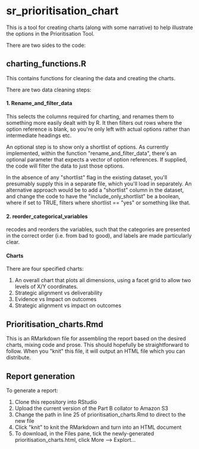 # sr_prioritisation_chart

This is a tool for creating charts (along with some narrative) to help illustrate the options in the Prioritisation Tool.

There are two sides to the code:

## charting_functions.R

This contains functions for cleaning the data and creating the charts.

There are two data cleaning steps:

#### 1. Rename_and_filter_data

This selects the columns required for charting, and renames them to something more easily dealt with by R. It then filters out rows where the option reference is blank, so you're only left with actual options rather than intermediate headings etc.

An optional step is to show only a shortlist of options. As currently implemented, within the function "rename_and_filter_data", there's an optional parameter that expects a vector of option references. If supplied, the code will filter the data to just those options. 

In the absence of any "shortlist" flag in the existing dataset, you'll presumably supply this in a separate file, which you'll load in separately. An alternative approach would be to add a "shortlist" column in the dataset, and change the code to have the "include_only_shortlist" be a boolean, where if set to TRUE, filters where shortlist == "yes" or something like that.

#### 2. reorder_categorical_variables
recodes and reorders the variables, such that the categories are presented in the correct order (i.e. from bad to good), and labels are made particularly clear.

#### Charts

There are four specified charts:

1. An overall chart that plots all dimensions, using a facet grid to allow two levels of X/Y coordinates.
2. Strategic alignment vs deliverability
3. Evidence vs Impact on outcomes
4. Strategic alignment vs impact on outcomes


## Prioritisation_charts.Rmd

This is an RMarkdown file for assembling the report based on the desired charts, mixing code and prose. This should hopefully be straightforward to follow. When you "knit" this file, it will output an HTML file which you can distribute.

## Report generation

To generate a report:

1. Clone this repository into RStudio
2. Upload the current version of the Part B collator to Amazon S3
3. Change the path in line 25 of prioritisation_charts.Rmd to direct to the new file
4. Click "knit" to knit the RMarkdown and turn into an HTML document
5. To download, in the Files pane, tick the newly-generated prioritisation_charts.html, click More --> Explort...

